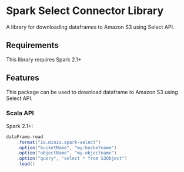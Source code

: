 # Spark Select Connector Library
A library for downloading dataframes to Amazon S3 using Select API.

## Requirements
This library requires Spark 2.1+

## Features
This package can be used to download dataframe to Amazon S3 using Select API.

### Scala API
Spark 2.1+:
```scala
dataFrame.read
    .format("io.minio.spark-select")
    .option("bucketName", "my-bucketname")
    .option("objectName", "my-objectname")
    .option("query", "select * from S3Object")
    .load()
```
